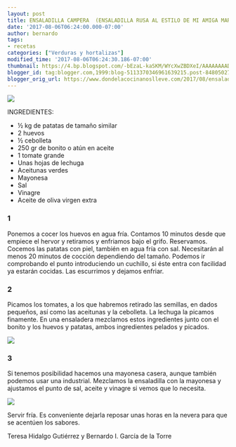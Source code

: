 ```yaml
---
layout: post
title: ENSALADILLA CAMPERA  (ENSALADILLA RUSA AL ESTILO DE MI AMIGA MARIAN)
date: '2017-08-06T06:24:00.000-07:00'
author: bernardo
tags:
- recetas
categories: ["Verduras y hortalizas"]
modified_time: '2017-08-06T06:24:30.186-07:00'
thumbnail: https://4.bp.blogspot.com/-bEzaL-kaSKM/WYcXwZBDXeI/AAAAAAAADys/URES8yx-7MkdZBougfDV4gVfL5h4bTAgACLcBGAs/s72-c/00.JPG
blogger_id: tag:blogger.com,1999:blog-5113370346961639215.post-8480502749314953509
blogger_orig_url: https://www.dondelacocinanoslleve.com/2017/08/ensaladilla-campera-ensaladilla-rusa-al.html
---
```


![](https://4.bp.blogspot.com/-bEzaL-kaSKM/WYcXwZBDXeI/AAAAAAAADys/URES8yx-7MkdZBougfDV4gVfL5h4bTAgACLcBGAs/s400/00.JPG)

  
INGREDIENTES:
* ½ kg de patatas de tamaño similar
* 2 huevos 
* ½ cebolleta
* 250 gr de bonito o atún en aceite
* 1 tomate grande
* Unas hojas de lechuga
* Aceitunas verdes
* Mayonesa 
* Sal
* Vinagre
* Aceite de oliva virgen extra  

### 1

Ponemos a cocer los huevos en agua fría. Contamos 10 minutos desde que empiece el hervor y retiramos y enfriamos bajo el grifo. Reservamos. Cocemos las patatas con piel, también en agua fría con sal. Necesitarán al menos 20 minutos de cocción dependiendo del tamaño. Podemos ir comprobando el punto introduciendo un cuchillo, si éste entra con facilidad ya estarán cocidas. Las escurrimos y dejamos enfriar.  

### 2

Picamos los tomates, a los que habremos retirado las semillas, en dados pequeños, así como las aceitunas y la cebolleta. La lechuga la picamos finamente. En una ensaladera mezclamos estos ingredientes junto con el bonito y los huevos y patatas, ambos ingredientes pelados y picados.  

![](https://3.bp.blogspot.com/-p5EZGIVHQ40/WYcYFQQYktI/AAAAAAAADyw/9w44ZLWZKjsHFIzewRV0urU9z0xokJtFACLcBGAs/s320/01.JPG)

  

### 3

Si tenemos posibilidad hacemos una mayonesa casera, aunque también podemos usar una industrial. Mezclamos la ensaladilla con la mayonesa y ajustamos el punto de sal, aceite y vinagre si vemos que lo necesita.  

![](https://3.bp.blogspot.com/-gCn-j5Lc_0Y/WYcYWbMsplI/AAAAAAAADy0/wSd1ifm560sy23BInlFjqgJ5cVMviAEBQCLcBGAs/s320/02.JPG)

  
Servir fría. Es conveniente dejarla reposar unas horas en la nevera para que se acentúen los sabores.  
  
Teresa Hidalgo Gutiérrez y Bernardo I. García de la Torre

